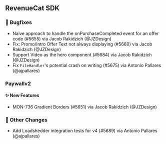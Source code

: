 ## RevenueCat SDK
### 🐞 Bugfixes
* Naive approach to handle the onPurchaseCompleted event for an offer code (#5655) via Jacob Rakidzich (@JZDesign)
* Fix: Promo/Intro Offer Text not always displaying (#5660) via Jacob Rakidzich (@JZDesign)
* Support Video as the hero component (#5684) via Jacob Rakidzich (@JZDesign)
* Fix `FileHandler`'s potential crash on writing (#5675) via Antonio Pallares (@ajpallares)
### Paywallv2
#### ✨ New Features
* MON-736 Gradient Borders (#5651) via Jacob Rakidzich (@JZDesign)

### 🔄 Other Changes
* Add Loadshedder integration tests for v4 (#5689) via Antonio Pallares (@ajpallares)
